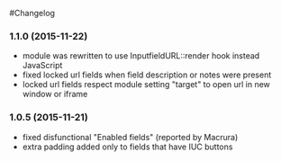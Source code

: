 #Changelog

### 1.1.0 (2015-11-22)

- module was rewritten to use InputfieldURL::render hook instead JavaScript
- fixed locked url fields when field description or notes were present
- locked url fields respect module setting "target" to open url in new window or iframe

### 1.0.5 (2015-11-21)

- fixed disfunctional "Enabled fields" (reported by Macrura)
- extra padding added only to fields that have IUC buttons